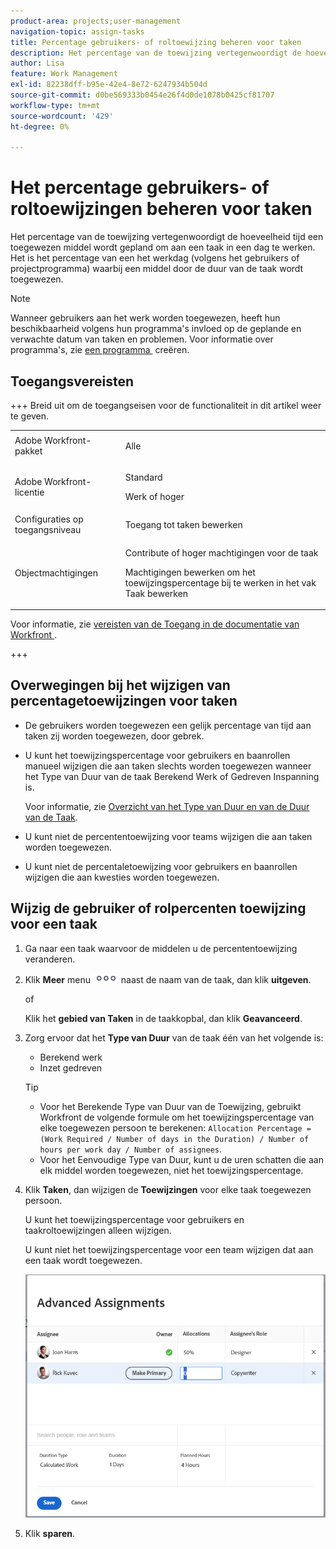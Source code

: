 ```yaml
---
product-area: projects;user-management
navigation-topic: assign-tasks
title: Percentage gebruikers- of roltoewijzing beheren voor taken
description: Het percentage van de toewijzing vertegenwoordigt de hoeveelheid tijd een toegewezen middel wordt gepland om aan een taak in een dag te werken. Het is het percentage van een het werkdag (volgens het gebruikers of projectprogramma) waarbij een middel door de duur van de taak wordt toegewezen.
author: Lisa
feature: Work Management
exl-id: 82238dff-b95e-42e4-8e72-6247934b504d
source-git-commit: d0be569333b0454e26f4d0de1078b0425cf81707
workflow-type: tm+mt
source-wordcount: '429'
ht-degree: 0%

---
```


# Het percentage gebruikers- of roltoewijzingen beheren voor taken

Het percentage van de toewijzing vertegenwoordigt de hoeveelheid tijd een toegewezen middel wordt gepland om aan een taak in een dag te werken. Het is het percentage van een het werkdag (volgens het gebruikers of projectprogramma) waarbij een middel door de duur van de taak wordt toegewezen.

>[!NOTE]
>
>Wanneer gebruikers aan het werk worden toegewezen, heeft hun beschikbaarheid volgens hun programma&#39;s invloed op de geplande en verwachte datum van taken en problemen. Voor informatie over programma&#39;s, zie [&#x200B; een programma &#x200B;](../../../administration-and-setup/set-up-workfront/configure-timesheets-schedules/create-schedules.md) creëren.

## Toegangsvereisten

+++ Breid uit om de toegangseisen voor de functionaliteit in dit artikel weer te geven.

<table style="table-layout:auto"> 
 <col> 
 <col> 
 <tbody> 
  <tr> 
   <td>Adobe Workfront-pakket</td> 
   <td> <p>Alle</p> </td> 
  </tr> 
  <tr> 
   <td>Adobe Workfront-licentie</td> 
   <td> <p>Standard</p>
   <p>Werk of hoger</p>
   </td> 
  </tr> 
  <tr> 
   <td>Configuraties op toegangsniveau</td> 
   <td>Toegang tot taken bewerken</td> 
  </tr> 
  <tr> 
   <td>Objectmachtigingen</td>
   <td><p>Contribute of hoger machtigingen voor de taak</p>
   <p>Machtigingen bewerken om het toewijzingspercentage bij te werken in het vak Taak bewerken</p></td>
  </tr>
 </tbody>
</table>

Voor informatie, zie [&#x200B; vereisten van de Toegang in de documentatie van Workfront &#x200B;](/help/quicksilver/administration-and-setup/add-users/access-levels-and-object-permissions/access-level-requirements-in-documentation.md).

+++

## Overwegingen bij het wijzigen van percentagetoewijzingen voor taken

* De gebruikers worden toegewezen een gelijk percentage van tijd aan taken zij worden toegewezen, door gebrek.
* U kunt het toewijzingspercentage voor gebruikers en baanrollen manueel wijzigen die aan taken slechts worden toegewezen wanneer het Type van Duur van de taak Berekend Werk of Gedreven Inspanning is.

  Voor informatie, zie [&#x200B; Overzicht van het Type van Duur en van de Duur van de Taak &#x200B;](../../../manage-work/tasks/taskdurtn/task-duration-and-duration-type.md).

* U kunt niet de percententoewijzing voor teams wijzigen die aan taken worden toegewezen.
* U kunt niet de percentaletoewijzing voor gebruikers en baanrollen wijzigen die aan kwesties worden toegewezen.

## Wijzig de gebruiker of rolpercenten toewijzing voor een taak

1. Ga naar een taak waarvoor de middelen u de percententoewijzing veranderen.
1. Klik **Meer** menu ![](assets/qs-more-icon-on-an-object.png) naast de naam van de taak, dan klik **uitgeven**.

   of

   Klik het **gebied van Taken** in de taakkopbal, dan klik **Geavanceerd**.

1. Zorg ervoor dat het **Type van Duur** van de taak één van het volgende is:

   * Berekend werk
   * Inzet gedreven

   >[!TIP]
   >
   >* Voor het Berekende Type van Duur van de Toewijzing, gebruikt Workfront de volgende formule om het toewijzingspercentage van elke toegewezen persoon te berekenen: `Allocation Percentage = (Work Required / Number of days in the Duration) / Number of hours per work day / Number of assignees`.
   >* Voor het Eenvoudige Type van Duur, kunt u de uren schatten die aan elk middel worden toegewezen, niet het toewijzingspercentage.

1. Klik **Taken**, dan wijzigen de **Toewijzingen** voor elke taak toegewezen persoon.

   U kunt het toewijzingspercentage voor gebruikers en taakroltoewijzingen alleen wijzigen.

   U kunt niet het toewijzingspercentage voor een team wijzigen dat aan een taak wordt toegewezen.

   ![&#x200B; wijzigen toewijzingspercentage &#x200B;](assets/advanced-assignments-allocation-percentage.png)

1. Klik **sparen**.
